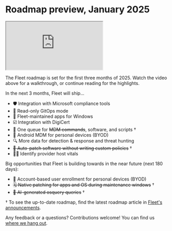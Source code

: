# Roadmap preview, January 2025

<div purpose="embedded-content">
   <iframe src="https://www.youtube.com/embed/G5W5pjzOfVM" allowfullscreen></iframe>
</div>

The Fleet roadmap is set for the first three months of 2025. Watch the video above for a walkthrough, or continue reading for the highlights.

In the next 3 months, Fleet will ship...
- 🛡️ Integration with Microsoft compliance tools
- 🦾 Read-only GitOps mode
- 💝 Fleet-maintained apps for Windows
- ☑️ Integration with DigiCert
- 🎡 One queue for ~~MDM commands~~, software, and scripts †
- 📱 Android MDM for personal devices (BYOD)
- 🔍 More data for detection & response and threat hunting
- ~~🔄 Auto-patch software without writing custom policies~~ †
- 🧑‍💼 Identify provider host vitals

Big opportunities that Fleet is building towards in the near future (next 180 days):
- 🍏 Account-based user enrollment for personal devices (BYOD)
- ~~🗓️ Native patching for apps and OS during maintenance windows~~ †
- ~~🤖 AI-generated osquery queries~~ †

† To see the up-to-date roadmap, find the latest roadmap article in [Fleet's announcements](https://fleetdm.com/announcements).

Any feedback or a questions?  Contributions welcome! You can find us [where we hang out](https://fleetdm.com/support).

<meta name="category" value="announcements">
<meta name="authorFullName" value="Noah Talerman">
<meta name="authorGitHubUsername" value="noahtalerman">
<meta name="publishedOn" value="2025-01-08">
<meta name="articleTitle" value="Roadmap preview, January 2025">
<meta name="description" value="The product improvements Fleet is currently working on and the 3 biggest open opportunities in the product in the near future.">
